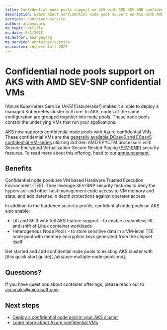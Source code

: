 ```yaml
---
title: Confidential node pools support on AKS with AMD SEV-SNP confidential VMs
description: Learn about confidential node pool support on AKS with AMD SEV-SNP confidential VMs 
services: container-service
author: ananyagarg
ms.topic: article
ms.date: 8/1/2022
ms.author: ananyagarg
ms.service: container-service
ms.custom: inspire-fall-2022
---
```


# Confidential node pools support on AKS with AMD SEV-SNP confidential VMs

[Azure Kubernetes Service (AKS)][/azure/aks/]  makes it simple to deploy a managed Kubernetes cluster in Azure. In AKS, nodes of the same configuration are grouped together into node pools. These node pools contain the underlying VMs that run your applications. 

AKS now supports confidential node pools with Azure confidential VMs. These confidential VMs are the [generally available DCasv5 and ECasv5 confidential VM-series](https://aka.ms/AMD-ACC-VMs-GA-Inspire-2022) utilizing 3rd Gen AMD EPYCTM processors with Secure Encrypted Virtualization-Secure Nested Paging ([SEV-SNP](https://www.amd.com/en/technologies/infinity-guard)) security features. To read more about this offering, head to our [announcement](https://aka.ms/ACC-AKS-AMD-SEV-SNP-Preview-Blog).

## Benefits
Confidential node pools are VM based Hardware Trusted Execution Environment (TEE). They leverage SEV-SNP security features to deny the hypervisor and other host management code access to VM memory and state, and add defense in depth protections against operator access.

In addition to the hardened security profile, confidential node pools on AKS also enable:

- Lift and Shift with full AKS feature support - to enable a seamless lift-and-shift of Linux container workloads
- Heterogenous Node Pools - to store sensitive data in a VM-level TEE node pool with memory encryption keys generated from the chipset itself

Get started and add confidential node pools to existing AKS cluster with [this quick start guide][./aks/use-multiple-node-pools.md].  

## Questions?

If you have questions about container offerings, please reach out to <acconaks@microsoft.com>.

## Next steps

- [Deploy a confidential node pool in your AKS cluster ](https://aka.ms/add-a-confidential-node-pool-in-aks)
- [Learn more about Azure confidential VMs](./confidential-vm-overview.md)